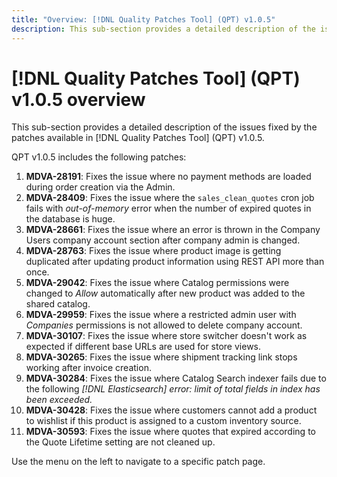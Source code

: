 ```yaml
---
title: "Overview: [!DNL Quality Patches Tool] (QPT) v1.0.5"
description: This sub-section provides a detailed description of the issues fixed by the patches available in [!DNL Quality Patches Tool] (QPT) v1.0.5.
---
```

# [!DNL Quality Patches Tool] (QPT) v1.0.5 overview

This sub-section provides a detailed description of the issues fixed by the patches available in [!DNL Quality Patches Tool] (QPT) v1.0.5.

QPT v1.0.5 includes the following patches:

1. **MDVA-28191**: Fixes the issue where no payment methods are loaded during order creation via the Admin.
1. **MDVA-28409**: Fixes the issue where the `sales_clean_quotes` cron job fails with *out-of-memory* error when the number of expired quotes in the database is huge.
1. **MDVA-28661**: Fixes the issue where an error is thrown in the Company Users company account section after company admin is changed.
1. **MDVA-28763**: Fixes the issue where product image is getting duplicated after updating product information using REST API more than once.
1. **MDVA-29042**: Fixes the issue where Catalog permissions were changed to *Allow* automatically after new product was added to the shared catalog.
1. **MDVA-29959**: Fixes the issue where a restricted admin user with *Companies* permissions is not allowed to delete company account.
1. **MDVA-30107**: Fixes the issue where store switcher doesn't work as expected if different base URLs are used for store views.
1. **MDVA-30265**: Fixes the issue where shipment tracking link stops working after invoice creation.
1. **MDVA-30284**: Fixes the issue where Catalog Search indexer fails due to the following *[!DNL Elasticsearch] error: limit of total fields in index has been exceeded.*
1. **MDVA-30428**: Fixes the issue where customers cannot add a product to wishlist if this product is assigned to a custom inventory source.
1. **MDVA-30593**: Fixes the issue where quotes that expired according to the Quote Lifetime setting are not cleaned up.

Use the menu on the left to navigate to a specific patch page.
